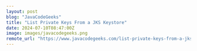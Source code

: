 ```yaml
---
layout: post
blog: "JavaCodeGeeks"
title: "List Private Keys From a JKS Keystore"
date: 2024-07-10T08:47:00Z
image: images/javacodegeeks.png
remote_url: "https://www.javacodegeeks.com/list-private-keys-from-a-jks-keystore.html"
---
```

